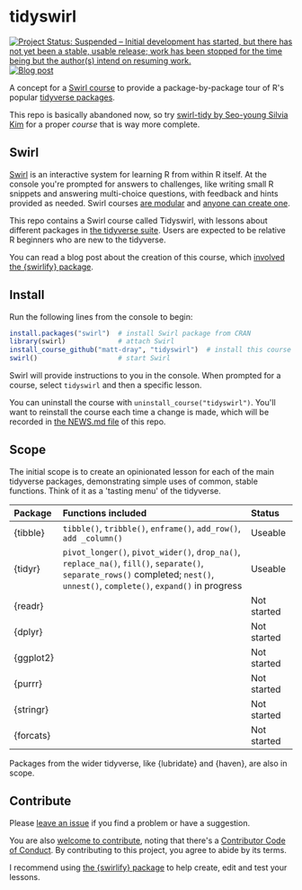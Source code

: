 # tidyswirl

<!-- badges: start -->
[![Project Status: Suspended – Initial development has started, but there has not yet been a stable, usable release; work has been stopped for the time being but the author(s) intend on resuming work.](https://www.repostatus.org/badges/latest/suspended.svg)](https://www.repostatus.org/#suspended)
[![Blog post](https://img.shields.io/badge/rostrum.blog-post-008900?labelColor=000000&logo=data%3Aimage%2Fgif%3Bbase64%2CR0lGODlhEAAQAPEAAAAAABWCBAAAAAAAACH5BAlkAAIAIf8LTkVUU0NBUEUyLjADAQAAACwAAAAAEAAQAAAC55QkISIiEoQQQgghRBBCiCAIgiAIgiAIQiAIgSAIgiAIQiAIgRAEQiAQBAQCgUAQEAQEgYAgIAgIBAKBQBAQCAKBQEAgCAgEAoFAIAgEBAKBIBAQCAQCgUAgEAgCgUBAICAgICAgIBAgEBAgEBAgEBAgECAgICAgECAQIBAQIBAgECAgICAgICAgECAQECAQICAgICAgICAgEBAgEBAgEBAgICAgICAgECAQIBAQIBAgECAgICAgIBAgECAQECAQIBAgICAgIBAgIBAgEBAgECAgECAgICAgICAgECAgECAgQIAAAQIKAAAh%2BQQJZAACACwAAAAAEAAQAAAC55QkIiESIoQQQgghhAhCBCEIgiAIgiAIQiAIgSAIgiAIQiAIgRAEQiAQBAQCgUAQEAQEgYAgIAgIBAKBQBAQCAKBQEAgCAgEAoFAIAgEBAKBIBAQCAQCgUAgEAgCgUBAICAgICAgIBAgEBAgEBAgEBAgECAgICAgECAQIBAQIBAgECAgICAgICAgECAQECAQICAgICAgICAgEBAgEBAgEBAgICAgICAgECAQIBAQIBAgECAgICAgIBAgECAQECAQIBAgICAgIBAgIBAgEBAgECAgECAgICAgICAgECAgECAgQIAAAQIKAAA7)](https://www.rostrum.blog/2019/11/02/tidyswirl/)
<!-- badges: end -->

A concept for a [Swirl course](https://swirlstats.com/) to provide a package-by-package tour of R's popular [tidyverse packages](https://www.tidyverse.org/).

This repo is basically abandoned now, so try [swirl-tidy by Seo-young Silvia Kim](https://github.com/sysilviakim/swirl-tidy) for a proper _course_ that is way more complete.

## Swirl

[Swirl](https://swirlstats.com/) is an interactive system for learning R from within R itself. At the console you're prompted for answers to challenges, like writing small R snippets and answering multi-choice questions, with feedback and hints provided as needed. Swirl courses [are modular](http://swirlstats.com/scn/index.html) and [anyone can create one](http://swirlstats.com/swirlify/). 

This repo contains a Swirl course called Tidyswirl, with lessons about different packages in [the tidyverse suite](https://www.tidyverse.org/). Users are expected to be relative R beginners who are new to the tidyverse.

You can read a blog post about the creation of this course, which [involved the {swirlify} package](https://www.rostrum.blog/2019/05/10/swirlify/).

## Install

Run the following lines from the console to begin:

``` r
install.packages("swirl")  # install Swirl package from CRAN
library(swirl)             # attach Swirl
install_course_github("matt-dray", "tidyswirl")  # install this course
swirl()                    # start Swirl
```

Swirl will provide instructions to you in the console. When prompted for a course, select `tidyswirl` and then a specific lesson.

You can uninstall the course with `uninstall_course("tidyswirl")`. You'll want to reinstall the course each time a change is made, which will be recorded in [the NEWS.md file](https://github.com/matt-dray/tidyswirl/blob/master/NEWS.md) of this repo.

## Scope

The initial scope is to create an opinionated lesson for each of the main tidyverse packages, demonstrating simple uses of common, stable functions. Think of it as a 'tasting menu' of the tidyverse.

| Package | Functions included | Status |
| :-- | :------------ | :---- |
| {tibble} | `tibble()`, `tribble()`, `enframe()`, `add_row()`, `add _column()` | Useable |
| {tidyr} | `pivot_longer()`, `pivot_wider()`, `drop_na()`, `replace_na()`, `fill()`, `separate()`, `separate_rows()` completed; `nest()`, `unnest()`, `complete()`, `expand()` in progress | Useable |
| {readr} | | Not started |
| {dplyr} | | Not started |
| {ggplot2} | | Not started |
| {purrr} | | Not started |
| {stringr} | | Not started |
| {forcats} | | Not started |

Packages from the wider tidyverse, like {lubridate} and {haven}, are also in scope.

## Contribute

Please [leave an issue](https://github.com/matt-dray/tidyswirl/issues) if you find a problem or have a suggestion. 

You are also [welcome to contribute](https://github.com/matt-dray/tidyswirl/blob/master/CONTRIBUTING.md), noting that there's a [Contributor Code of Conduct](CODE_OF_CONDUCT.md). By contributing to this project, you agree to abide by its terms.

I recommend using [the {swirlify} package](http://swirlstats.com/swirlify/) to help create, edit and test your lessons.
